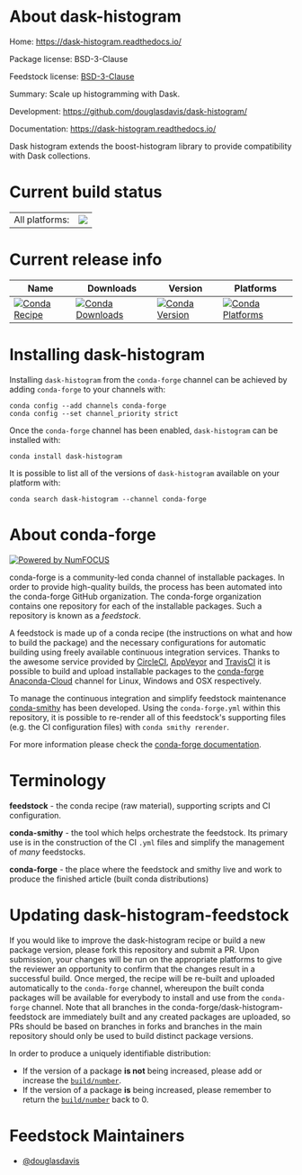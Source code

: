 About dask-histogram
====================

Home: https://dask-histogram.readthedocs.io/

Package license: BSD-3-Clause

Feedstock license: [BSD-3-Clause](https://github.com/conda-forge/dask-histogram-feedstock/blob/master/LICENSE.txt)

Summary: Scale up histogramming with Dask.

Development: https://github.com/douglasdavis/dask-histogram/

Documentation: https://dask-histogram.readthedocs.io/

Dask histogram extends the boost-histogram library to provide
compatibility with Dask collections.


Current build status
====================


<table><tr><td>All platforms:</td>
    <td>
      <a href="https://dev.azure.com/conda-forge/feedstock-builds/_build/latest?definitionId=12707&branchName=master">
        <img src="https://dev.azure.com/conda-forge/feedstock-builds/_apis/build/status/dask-histogram-feedstock?branchName=master">
      </a>
    </td>
  </tr>
</table>

Current release info
====================

| Name | Downloads | Version | Platforms |
| --- | --- | --- | --- |
| [![Conda Recipe](https://img.shields.io/badge/recipe-dask--histogram-green.svg)](https://anaconda.org/conda-forge/dask-histogram) | [![Conda Downloads](https://img.shields.io/conda/dn/conda-forge/dask-histogram.svg)](https://anaconda.org/conda-forge/dask-histogram) | [![Conda Version](https://img.shields.io/conda/vn/conda-forge/dask-histogram.svg)](https://anaconda.org/conda-forge/dask-histogram) | [![Conda Platforms](https://img.shields.io/conda/pn/conda-forge/dask-histogram.svg)](https://anaconda.org/conda-forge/dask-histogram) |

Installing dask-histogram
=========================

Installing `dask-histogram` from the `conda-forge` channel can be achieved by adding `conda-forge` to your channels with:

```
conda config --add channels conda-forge
conda config --set channel_priority strict
```

Once the `conda-forge` channel has been enabled, `dask-histogram` can be installed with:

```
conda install dask-histogram
```

It is possible to list all of the versions of `dask-histogram` available on your platform with:

```
conda search dask-histogram --channel conda-forge
```


About conda-forge
=================

[![Powered by NumFOCUS](https://img.shields.io/badge/powered%20by-NumFOCUS-orange.svg?style=flat&colorA=E1523D&colorB=007D8A)](http://numfocus.org)

conda-forge is a community-led conda channel of installable packages.
In order to provide high-quality builds, the process has been automated into the
conda-forge GitHub organization. The conda-forge organization contains one repository
for each of the installable packages. Such a repository is known as a *feedstock*.

A feedstock is made up of a conda recipe (the instructions on what and how to build
the package) and the necessary configurations for automatic building using freely
available continuous integration services. Thanks to the awesome service provided by
[CircleCI](https://circleci.com/), [AppVeyor](https://www.appveyor.com/)
and [TravisCI](https://travis-ci.com/) it is possible to build and upload installable
packages to the [conda-forge](https://anaconda.org/conda-forge)
[Anaconda-Cloud](https://anaconda.org/) channel for Linux, Windows and OSX respectively.

To manage the continuous integration and simplify feedstock maintenance
[conda-smithy](https://github.com/conda-forge/conda-smithy) has been developed.
Using the ``conda-forge.yml`` within this repository, it is possible to re-render all of
this feedstock's supporting files (e.g. the CI configuration files) with ``conda smithy rerender``.

For more information please check the [conda-forge documentation](https://conda-forge.org/docs/).

Terminology
===========

**feedstock** - the conda recipe (raw material), supporting scripts and CI configuration.

**conda-smithy** - the tool which helps orchestrate the feedstock.
                   Its primary use is in the construction of the CI ``.yml`` files
                   and simplify the management of *many* feedstocks.

**conda-forge** - the place where the feedstock and smithy live and work to
                  produce the finished article (built conda distributions)


Updating dask-histogram-feedstock
=================================

If you would like to improve the dask-histogram recipe or build a new
package version, please fork this repository and submit a PR. Upon submission,
your changes will be run on the appropriate platforms to give the reviewer an
opportunity to confirm that the changes result in a successful build. Once
merged, the recipe will be re-built and uploaded automatically to the
`conda-forge` channel, whereupon the built conda packages will be available for
everybody to install and use from the `conda-forge` channel.
Note that all branches in the conda-forge/dask-histogram-feedstock are
immediately built and any created packages are uploaded, so PRs should be based
on branches in forks and branches in the main repository should only be used to
build distinct package versions.

In order to produce a uniquely identifiable distribution:
 * If the version of a package **is not** being increased, please add or increase
   the [``build/number``](https://docs.conda.io/projects/conda-build/en/latest/resources/define-metadata.html#build-number-and-string).
 * If the version of a package **is** being increased, please remember to return
   the [``build/number``](https://docs.conda.io/projects/conda-build/en/latest/resources/define-metadata.html#build-number-and-string)
   back to 0.

Feedstock Maintainers
=====================

* [@douglasdavis](https://github.com/douglasdavis/)

